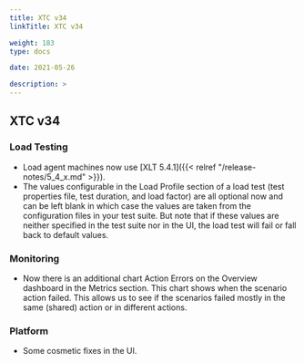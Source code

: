 ```yaml
---
title: XTC v34
linkTitle: XTC v34

weight: 183
type: docs

date: 2021-05-26

description: >
---
```


## XTC v34


### Load Testing
- Load agent machines now use [XLT 5.4.1]({{< relref "/release-notes/5_4_x.md" >}}).
- The values configurable in the Load Profile section of a load test (test properties file, test duration, and load factor) are all optional now and can be left blank in which case the values are taken from the configuration files in your test suite. But note that if these values are neither specified in the test suite nor in the UI, the load test will fail or fall back to default values.

### Monitoring
- Now there is an additional chart Action Errors on the Overview dashboard in the Metrics section. This chart shows when the scenario action failed. This allows us to see if the scenarios failed mostly in the same (shared) action or in different actions.
### Platform
- Some cosmetic fixes in the UI.
